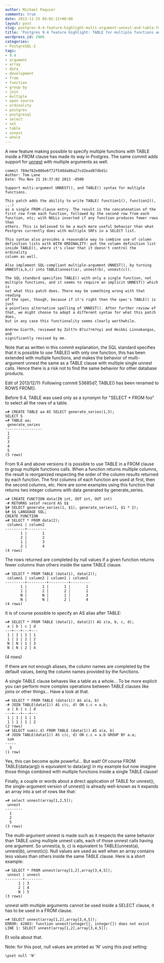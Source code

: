```yaml
---
author: Michael Paquier
comments: true
date: 2013-11-25 04:02:12+00:00
layout: post
slug: postgres-9-4-feature-highlight-multi-argument-unnest-and-table-for-multiple-functions
title: 'Postgres 9.4 feature highlight: TABLE for multiple functions and multi-argument unnest()'
wordpress_id: 2006
categories:
- PostgreSQL-2
tags:
- 9.4
- argument
- array
- data
- development
- from
- function
- group by
- join
- multiple
- open source
- ordinality
- postgres
- postgresql
- select
- set
- table
- unnest
- whole
---
```

A new feature making possible to specify multiple functions with TABLE inside a FROM clause has made its way in Postgres. The same commit adds support for [unnest](http://www.postgresql.org/docs/devel/static/functions-array.html) with multiple arguments as well.

    commit 784e762e886e6f72f548da86a27cd2ead87dbd1c
    Author: Tom Lane
    Date: Thu Nov 21 19:37:02 2013 -0500
 
    Support multi-argument UNNEST(), and TABLE() syntax for multiple functions.
  
    This patch adds the ability to write TABLE( function1(), function2(), ...)
    as a single FROM-clause entry. The result is the concatenation of the
    first row from each function, followed by the second row from each
    function, etc; with NULLs inserted if any function produces fewer rows than
    others. This is believed to be a much more useful behavior than what
    Postgres currently does with multiple SRFs in a SELECT list.
 
    This syntax also provides a reasonable way to combine use of column
    definition lists with WITH ORDINALITY: put the column definition list
    inside TABLE(), where it's clear that it doesn't control the ordinality
    column as well.
 
    Also implement SQL-compliant multiple-argument UNNEST(), by turning
    UNNEST(a,b,c) into TABLE(unnest(a), unnest(b), unnest(c)).
 
    The SQL standard specifies TABLE() with only a single function, not
    multiple functions, and it seems to require an implicit UNNEST() which is
    not what this patch does. There may be something wrong with that reading
    of the spec, though, because if it's right then the spec's TABLE() is just
    a pointless alternative spelling of UNNEST(). After further review of
    that, we might choose to adopt a different syntax for what this patch does,
    but in any case this functionality seems clearly worthwhile.
 
    Andrew Gierth, reviewed by Zolt?n B?sz?rm?nyi and Heikki Linnakangas, and
    significantly revised by me.

Note that as written in this commit explanation, the SQL standard specifies that it is possible to use TABLE() with only one function, this has been extended with multiple functions, and makes the behavior of multi-argument unnest the same as a TABLE clause with multiple single unnest calls. Hence there is a risk not to find the same behavior for other database products.

Edit of 2013/12/11: Following commit 53685d7, TABLE() has been renamed to ROWS FROM().

Before 9.4, TABLE was used only as a synonym for "SELECT * FROM foo" to select all the rows of a table.

    =# CREATE TABLE aa AS SELECT generate_series(1,5);
    SELECT 5
    =# TABLE aa;
     generate_series
    -----------------
     1
     2
     3
     4
     5
    (5 rows)

From 9.4 and above versions it is possible to use TABLE in a FROM clause to group multiple functions calls. When a function returns multiple columns, the result is reorganized respecting the order of the column results returned by each function. The first columns of each function are used at first, then the second columns, etc. Here are some examples using this function that returns two integer columns with data generated by generate_series.

    =# CREATE FUNCTION data(IN int, OUT int, OUT int)
    -# RETURNS setof record AS $$
    $# SELECT generate_series(1, $1), generate_series(1, $1 * 2);
    $# $$ LANGUAGE SQL;
    CREATE FUNCTION
    =# SELECT * FROM data(2);
     column1 | column2
    ---------+---------
           1 |       1
           2 |       2
           1 |       3
           2 |       4
    (4 rows)

The rows returned are completed by null values if a given function returns fewer columns than others inside the same TABLE clause.

    =# SELECT * FROM TABLE (data(1), data(2));
     column1 | column2 | column1 | column2
    ---------+---------+---------+---------
           1 |       1 |       1 |       1
           1 |       2 |       2 |       2
           N |       N |       1 |       3
           N |       N |       2 |       4
    (4 rows)

It is of course possible to specify an AS alias after TABLE:

    =# SELECT * FROM TABLE (data(1), data(2)) AS z(a, b, c, d);
     a | b | c | d
    ---+---+---+---
     1 | 1 | 1 | 1
     1 | 2 | 2 | 2
     N | N | 1 | 3
     N | N | 2 | 4
(4 rows)

If there are not enough aliases, the column names are completed by the default values, being the column names provided by the functions.

A single TABLE clause behaves like a table as a whole... To be more explicit you can perform more complex operations between TABLE clauses like joins or other things... Have a look at that.

    =# SELECT * FROM TABLE (data(1)) AS a(a, b)
    -# JOIN TABLE(data(1)) AS c(c, d) ON c.c = a.b;
     a | b | c | d
    ---+---+---+---
     1 | 1 | 1 | 1
     1 | 1 | 1 | 2
    (2 rows)
    =# SELECT sum(c.d) FROM TABLE (data(1)) AS a(a, b)
    -# JOIN TABLE(data(1)) AS c(c, d) ON c.c = a.b GROUP BY a.a;
     sum
    -----
      3
    (1 row)

Yes, this can become quite powerful... But wait! Of course FROM TABLE(data(arg)) is equivalent to data(arg) in my example but now imagine those things combined with multiple functions inside a single TABLE clause!

Finally, a couple or words about a direct application of TABLE for unnest(), the single-argument version of unnest() is already well-known as it expands an array into a set of rows like that:

    =# select unnest(array[1,2,5]);
     unnest
    --------
      1
      2
      5
    (3 rows)

The multi-argument unnest is made such as it respects the same behavior than TABLE using multiple unnest calls, each of those unnest calls having one argument. So unnest(a, b, c) is equivalent to TABLE(unnest(a), unnest(b), unnest(c)). Null values are used as well when an array contains less values than others inside the same TABLE clause. Here is a short example:

    =# SELECT * FROM unnest(array[1,2],array[3,4,5]);
     unnest | unnest
    --------+--------
          1 | 3
          2 | 4
          N | 5
    (3 rows)

unnest with multiple arguments cannot be used inside a SELECT clause, it has to be used in a FROM clause.

    =# SELECT unnest(array[1,2],array[3,4,5]);
    ERROR: 42883: function unnest(integer[], integer[]) does not exist
    LINE 1: SELECT unnest(array[1,2],array[3,4,5]);

Et voila about that.

Note: for this post, null values are printed as 'N' using this psql setting:

    \pset null 'N'
